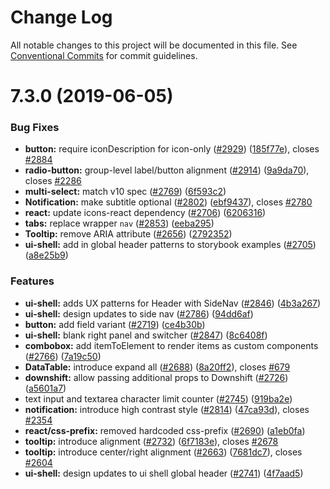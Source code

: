 # Change Log

All notable changes to this project will be documented in this file.
See [Conventional Commits](https://conventionalcommits.org) for commit guidelines.

# 7.3.0 (2019-06-05)


### Bug Fixes

* **button:** require iconDescription for icon-only ([#2929](https://github.com/IBM/carbon-components-react/issues/2929)) ([185f77e](https://github.com/IBM/carbon-components-react/commit/185f77e)), closes [#2884](https://github.com/IBM/carbon-components-react/issues/2884)
* **radio-button:** group-level label/button alignment ([#2914](https://github.com/IBM/carbon-components-react/issues/2914)) ([9a9da70](https://github.com/IBM/carbon-components-react/commit/9a9da70)), closes [#2286](https://github.com/IBM/carbon-components-react/issues/2286)
* **multi-select:** match v10 spec ([#2769](https://github.com/IBM/carbon-components-react/issues/2769)) ([6f593c2](https://github.com/IBM/carbon-components-react/commit/6f593c2))
* **Notification:** make subtitle optional ([#2802](https://github.com/IBM/carbon-components-react/issues/2802)) ([ebf9437](https://github.com/IBM/carbon-components-react/commit/ebf9437)), closes [#2780](https://github.com/IBM/carbon-components-react/issues/2780)
* **react:** update icons-react dependency ([#2706](https://github.com/IBM/carbon-components-react/issues/2706)) ([6206316](https://github.com/IBM/carbon-components-react/commit/6206316))
* **tabs:** replace wrapper `nav` ([#2853](https://github.com/IBM/carbon-components-react/issues/2853)) ([eeba295](https://github.com/IBM/carbon-components-react/commit/eeba295))
* **Tooltip:** remove ARIA attribute ([#2656](https://github.com/IBM/carbon-components-react/issues/2656)) ([2792352](https://github.com/IBM/carbon-components-react/commit/2792352))
* **ui-shell:** add in global header patterns to storybook examples ([#2705](https://github.com/IBM/carbon-components-react/issues/2705)) ([a8e25b9](https://github.com/IBM/carbon-components-react/commit/a8e25b9))



### Features

* **ui-shell:** adds UX patterns for Header with SideNav ([#2846](https://github.com/IBM/carbon-components-react/issues/2846)) ([4b3a267](https://github.com/IBM/carbon-components-react/commit/4b3a267))
* **ui-shell:** design updates to side nav ([#2786](https://github.com/IBM/carbon-components-react/issues/2786)) ([94dd6af](https://github.com/IBM/carbon-components-react/commit/94dd6af))
* **button:** add field variant ([#2719](https://github.com/IBM/carbon-components-react/issues/2719)) ([ce4b30b](https://github.com/IBM/carbon-components-react/commit/ce4b30b))
* **ui-shell:** blank right panel and switcher ([#2847](https://github.com/IBM/carbon-components-react/issues/2847)) ([8c6408f](https://github.com/IBM/carbon-components-react/commit/8c6408f))
* **combobox:** add itemToElement to render items as custom components ([#2766](https://github.com/IBM/carbon-components-react/issues/2766)) ([7a19c50](https://github.com/IBM/carbon-components-react/commit/7a19c50))
* **DataTable:** introduce expand all ([#2688](https://github.com/IBM/carbon-components-react/issues/2688)) ([8a20ff2](https://github.com/IBM/carbon-components-react/commit/8a20ff2)), closes [#679](https://github.com/IBM/carbon-components-react/issues/679)
* **downshift:** allow passing additional props to Downshift ([#2726](https://github.com/IBM/carbon-components-react/issues/2726)) ([a5601a7](https://github.com/IBM/carbon-components-react/commit/a5601a7))
* text input and textarea character limit counter ([#2745](https://github.com/IBM/carbon-components-react/issues/2745)) ([919ba2e](https://github.com/IBM/carbon-components-react/commit/919ba2e))
* **notification:** introduce high contrast style ([#2814](https://github.com/IBM/carbon-components-react/issues/2814)) ([47ca93d](https://github.com/IBM/carbon-components-react/commit/47ca93d)), closes [#2354](https://github.com/IBM/carbon-components-react/issues/2354)
* **react/css-prefix:** removed hardcoded css-prefix ([#2690](https://github.com/IBM/carbon-components-react/issues/2690)) ([a1eb0fa](https://github.com/IBM/carbon-components-react/commit/a1eb0fa))
* **tooltip:** introduce alignment ([#2732](https://github.com/IBM/carbon-components-react/issues/2732)) ([6f7183e](https://github.com/IBM/carbon-components-react/commit/6f7183e)), closes [#2678](https://github.com/IBM/carbon-components-react/issues/2678)
* **tooltip:** introduce center/right alignment ([#2663](https://github.com/IBM/carbon-components-react/issues/2663)) ([7681dc7](https://github.com/IBM/carbon-components-react/commit/7681dc7)), closes [#2604](https://github.com/IBM/carbon-components-react/issues/2604)
* **ui-shell:** design updates to ui shell global header ([#2741](https://github.com/IBM/carbon-components-react/issues/2741)) ([4f7aad5](https://github.com/IBM/carbon-components-react/commit/4f7aad5))
